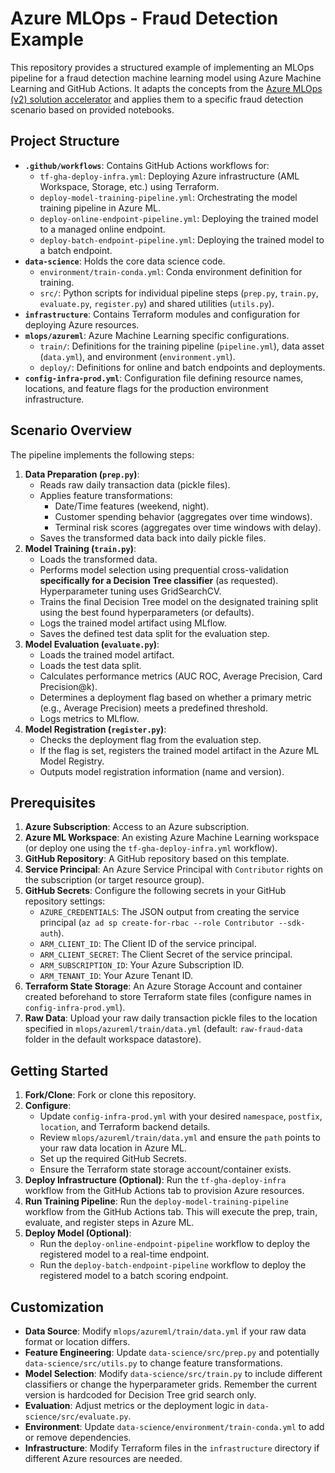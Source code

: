 # Azure MLOps - Fraud Detection Example

This repository provides a structured example of implementing an MLOps pipeline for a fraud detection machine learning model using Azure Machine Learning and GitHub Actions. It adapts the concepts from the [Azure MLOps (v2) solution accelerator](https://github.com/Azure/mlops-v2) and applies them to a specific fraud detection scenario based on provided notebooks.

## Project Structure

*   **`.github/workflows`**: Contains GitHub Actions workflows for:
    *   `tf-gha-deploy-infra.yml`: Deploying Azure infrastructure (AML Workspace, Storage, etc.) using Terraform.
    *   `deploy-model-training-pipeline.yml`: Orchestrating the model training pipeline in Azure ML.
    *   `deploy-online-endpoint-pipeline.yml`: Deploying the trained model to a managed online endpoint.
    *   `deploy-batch-endpoint-pipeline.yml`: Deploying the trained model to a batch endpoint.
*   **`data-science`**: Holds the core data science code.
    *   `environment/train-conda.yml`: Conda environment definition for training.
    *   `src/`: Python scripts for individual pipeline steps (`prep.py`, `train.py`, `evaluate.py`, `register.py`) and shared utilities (`utils.py`).
*   **`infrastructure`**: Contains Terraform modules and configuration for deploying Azure resources.
*   **`mlops/azureml`**: Azure Machine Learning specific configurations.
    *   `train/`: Definitions for the training pipeline (`pipeline.yml`), data asset (`data.yml`), and environment (`environment.yml`).
    *   `deploy/`: Definitions for online and batch endpoints and deployments.
*   **`config-infra-prod.yml`**: Configuration file defining resource names, locations, and feature flags for the production environment infrastructure.

## Scenario Overview

The pipeline implements the following steps:

1.  **Data Preparation (`prep.py`)**:
    *   Reads raw daily transaction data (pickle files).
    *   Applies feature transformations:
        *   Date/Time features (weekend, night).
        *   Customer spending behavior (aggregates over time windows).
        *   Terminal risk scores (aggregates over time windows with delay).
    *   Saves the transformed data back into daily pickle files.
2.  **Model Training (`train.py`)**:
    *   Loads the transformed data.
    *   Performs model selection using prequential cross-validation **specifically for a Decision Tree classifier** (as requested). Hyperparameter tuning uses GridSearchCV.
    *   Trains the final Decision Tree model on the designated training split using the best found hyperparameters (or defaults).
    *   Logs the trained model artifact using MLflow.
    *   Saves the defined test data split for the evaluation step.
3.  **Model Evaluation (`evaluate.py`)**:
    *   Loads the trained model artifact.
    *   Loads the test data split.
    *   Calculates performance metrics (AUC ROC, Average Precision, Card Precision@k).
    *   Determines a deployment flag based on whether a primary metric (e.g., Average Precision) meets a predefined threshold.
    *   Logs metrics to MLflow.
4.  **Model Registration (`register.py`)**:
    *   Checks the deployment flag from the evaluation step.
    *   If the flag is set, registers the trained model artifact in the Azure ML Model Registry.
    *   Outputs model registration information (name and version).

## Prerequisites

1.  **Azure Subscription**: Access to an Azure subscription.
2.  **Azure ML Workspace**: An existing Azure Machine Learning workspace (or deploy one using the `tf-gha-deploy-infra.yml` workflow).
3.  **GitHub Repository**: A GitHub repository based on this template.
4.  **Service Principal**: An Azure Service Principal with `Contributor` rights on the subscription (or target resource group).
5.  **GitHub Secrets**: Configure the following secrets in your GitHub repository settings:
    *   `AZURE_CREDENTIALS`: The JSON output from creating the service principal (`az ad sp create-for-rbac --role Contributor --sdk-auth`).
    *   `ARM_CLIENT_ID`: The Client ID of the service principal.
    *   `ARM_CLIENT_SECRET`: The Client Secret of the service principal.
    *   `ARM_SUBSCRIPTION_ID`: Your Azure Subscription ID.
    *   `ARM_TENANT_ID`: Your Azure Tenant ID.
6.  **Terraform State Storage**: An Azure Storage Account and container created beforehand to store Terraform state files (configure names in `config-infra-prod.yml`).
7.  **Raw Data**: Upload your raw daily transaction pickle files to the location specified in `mlops/azureml/train/data.yml` (default: `raw-fraud-data` folder in the default workspace datastore).

## Getting Started

1.  **Fork/Clone**: Fork or clone this repository.
2.  **Configure**:
    *   Update `config-infra-prod.yml` with your desired `namespace`, `postfix`, `location`, and Terraform backend details.
    *   Review `mlops/azureml/train/data.yml` and ensure the `path` points to your raw data location in Azure ML.
    *   Set up the required GitHub Secrets.
    *   Ensure the Terraform state storage account/container exists.
3.  **Deploy Infrastructure (Optional)**: Run the `tf-gha-deploy-infra` workflow from the GitHub Actions tab to provision Azure resources.
4.  **Run Training Pipeline**: Run the `deploy-model-training-pipeline` workflow from the GitHub Actions tab. This will execute the prep, train, evaluate, and register steps in Azure ML.
5.  **Deploy Model (Optional)**:
    *   Run the `deploy-online-endpoint-pipeline` workflow to deploy the registered model to a real-time endpoint.
    *   Run the `deploy-batch-endpoint-pipeline` workflow to deploy the registered model to a batch scoring endpoint.

## Customization

*   **Data Source**: Modify `mlops/azureml/train/data.yml` if your raw data format or location differs.
*   **Feature Engineering**: Update `data-science/src/prep.py` and potentially `data-science/src/utils.py` to change feature transformations.
*   **Model Selection**: Modify `data-science/src/train.py` to include different classifiers or change the hyperparameter grids. Remember the current version is hardcoded for Decision Tree grid search only.
*   **Evaluation**: Adjust metrics or the deployment logic in `data-science/src/evaluate.py`.
*   **Environment**: Update `data-science/environment/train-conda.yml` to add or remove dependencies.
*   **Infrastructure**: Modify Terraform files in the `infrastructure` directory if different Azure resources are needed.